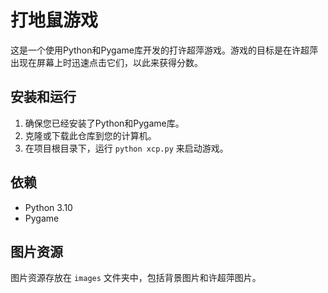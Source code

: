 # 打地鼠游戏

这是一个使用Python和Pygame库开发的打许超萍游戏。游戏的目标是在许超萍出现在屏幕上时迅速点击它们，以此来获得分数。


## 安装和运行
1. 确保您已经安装了Python和Pygame库。
2. 克隆或下载此仓库到您的计算机。
3. 在项目根目录下，运行 `python xcp.py` 来启动游戏。

## 依赖
- Python 3.10
- Pygame

## 图片资源
图片资源存放在 `images` 文件夹中，包括背景图片和许超萍图片。



